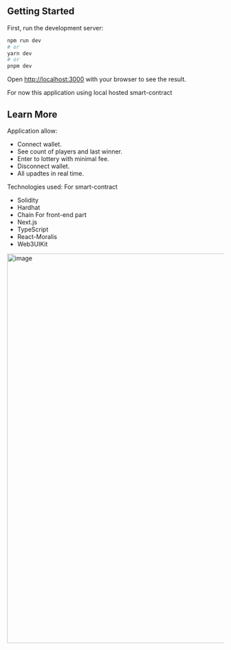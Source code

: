 ## Getting Started

First, run the development server:

```bash
npm run dev
# or
yarn dev
# or
pnpm dev
```

Open [http://localhost:3000](http://localhost:3000) with your browser to see the result.

For now this application using local hosted smart-contract 

## Learn More

Application allow:

- Connect wallet.
- See count of players and last winner.
- Enter to lottery with minimal fee.
- Disconnect wallet.
- All upadtes in real time.

Technologies used:
  For smart-contract
- Solidity
- Hardhat
- Chain
  For front-end part
- Next.js
- TypeScript
- React-Moralis
- Web3UIKit

<img width="905" alt="image" src="https://user-images.githubusercontent.com/46412872/214780717-00b3ab5e-4ede-4972-bcef-c4a2e3978e3e.png">
